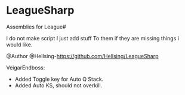 LeagueSharp
===========

Assemblies for League#

I do not make script I just add stuff
To them if they are missing things i would like.

@Author
@Hellsing-https://github.com/Hellsing/LeagueSharp

VeigarEndboss:
- Added Toggle key for Auto Q Stack.
- Added Auto KS, should not overkill.
